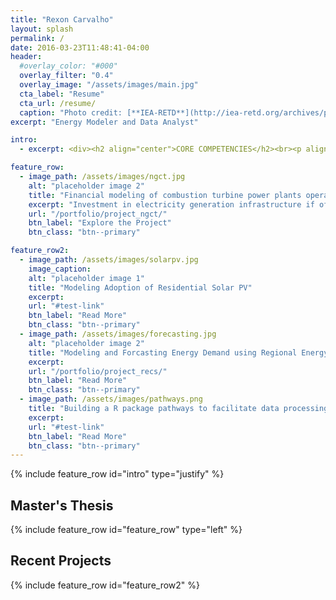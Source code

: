 ```yaml
---
title: "Rexon Carvalho"
layout: splash
permalink: /
date: 2016-03-23T11:48:41-04:00
header:
  #overlay_color: "#000"
  overlay_filter: "0.4"
  overlay_image: "/assets/images/main.jpg"
  cta_label: "Resume"
  cta_url: /resume/
  caption: "Photo credit: [**IEA-RETD**](http://iea-retd.org/archives/publications/res-e-markets)"
excerpt: "Energy Modeler and Data Analyst"

intro:
  - excerpt: <div><h2 align="center">CORE COMPETENCIES</h2><br><p align="center"><strong>Electricity Markets</strong> | <strong>Energy Modeling</strong> | <strong>Statistical Modeling</strong> |<strong> Energy and Climate Policy Analysis</strong> |<strong> Financial Modeling</strong> | <strong>Energy Economics</strong> | <strong>Integrated Assessment Models</strong> | <strong>Sustainable Development</strong> | <strong>Project Management</strong></p></div><div><h2 align="center">PROGRAMMING AND SOFTWARE SKILLS</h2><br><p align="center"><strong>R programming</strong> | <strong>Python</strong> | <strong>Matlab</strong> | <strong>Vensim DSS</strong> | <strong>Advance Excel</strong> | <strong>Tableau</strong> | <strong>C</strong> | <strong>C++</strong> | <strong>HTML</strong></p></div>

feature_row:
  - image_path: /assets/images/ngct.jpg
    alt: "placeholder image 2"
    title: "Financial modeling of combustion turbine power plants operating in US power markets"
    excerpt: "Investment in electricity generation infrastructure if often thought to be as long lived and risky. Which is true in some cases. However our hypothesis is that unlike other generation infrastructure, investment in natural gas combustion turbine power plants is less risker and can be recovered sooner. To test our hypothesis we model the energy, capacity and ancillary service markets operated by different RTOs to estimate the revenue generated by NGCT plant and the payback period and discuss its implications on capacity expansion planning of NGCT"
    url: "/portfolio/project_ngct/"
    btn_label: "Explore the Project"
    btn_class: "btn--primary"

feature_row2:
  - image_path: /assets/images/solarpv.jpg
    image_caption:
    alt: "placeholder image 1"
    title: "Modeling Adoption of Residential Solar PV"
    excerpt:
    url: "#test-link"
    btn_label: "Read More"
    btn_class: "btn--primary"
  - image_path: /assets/images/forecasting.jpg
    alt: "placeholder image 2"
    title: "Modeling and Forcasting Energy Demand using Regional Energy Consumption Survey Data "
    excerpt:
    url: "/portfolio/project_recs/"
    btn_label: "Read More"
    btn_class: "btn--primary"
  - image_path: /assets/images/pathways.png
    title: "Building a R package pathways to facilitate data processing for Climate Watch Pathways"
    excerpt:
    url: "#test-link"
    btn_label: "Read More"
    btn_class: "btn--primary"
---
```


{% include feature_row id="intro" type="justify" %}

<h2>Master's Thesis</h2>
{% include feature_row id="feature_row" type="left" %}

<h2> Recent Projects</h2>
{% include feature_row id="feature_row2" %}
